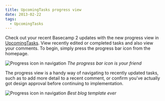 ```yaml
---
title: UpcomingTasks progress view
date: 2013-02-22
tags:
  - UpcomingTasks
---
```


Check out your recent Basecamp 2 updates with the new progress view in [UpcomingTasks](/brendan/posts/20161014_farewell-upcomingtasks). View recently edited or completed tasks and also view your comments. To begin, simply press the progress bar icon from the homepage.

![Progress icon in navigation](/images/brendan/progress-nav.png)
*The progress bar icon is your friend*

The progress view is a handy way of navigating to recently updated tasks, such as to add more detail to a recent comment, or confirm you've actually got design approval before continuing to implementation.

![Progress icon in navigation](/images/brendan/progress-sample.png)
*Best blog template ever*